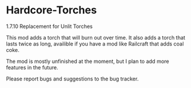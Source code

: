 # Hardcore-Torches
1.7.10 Replacement for Unlit Torches

This mod adds a torch that will burn out over time. It also adds a torch that lasts twice as long, availible if you have a mod like Railcraft that adds coal coke.

The mod is mostly unfinished at the moment, but I plan to add more features in the future.

Please report bugs and suggestions to the bug tracker.
